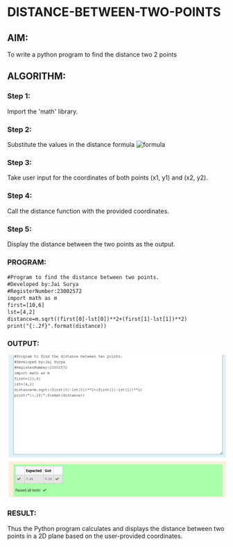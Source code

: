 # DISTANCE-BETWEEN-TWO-POINTS

## AIM:
To write a python program to find the distance two 2 points
## ALGORITHM:
### Step 1: 
Import the 'math' library.
### Step 2: 
Substitute the values in the distance formula  ![formula](/formula.JPG)
### Step 3:
 Take user input for the coordinates of both points (x1, y1) and (x2, y2).
### Step 4: 
Call the distance function with the provided coordinates.
### Step 5: 
Display the distance between the two points as the output.
### PROGRAM:
```
#Program to find the distance between two points.
#Developed by:Jai Surya
#RegisterNumber:23002572
import math as m
first=[10,6]
lst=[4,2]
distance=m.sqrt((first[0]-lst[0])**2+(first[1]-lst[1])**2)
print("{:.2f}".format(distance))
```


### OUTPUT:
![OUTPUT](/image.png)

### RESULT:
Thus the Python program calculates and displays the distance between two points in a 2D plane based on the user-provided coordinates.